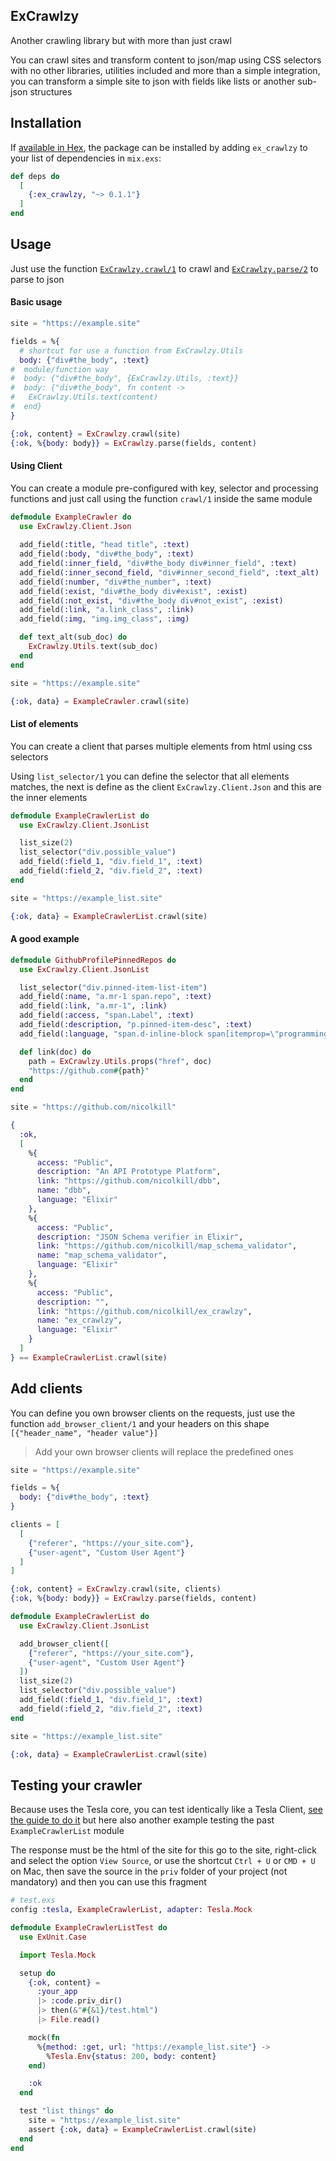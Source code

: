 ## ExCrawlzy

Another crawling library but with more than just crawl

You can crawl sites and transform content to json/map using CSS selectors with no other libraries, utilities included
and more than a simple integration, you can transform a simple site to json with fields like lists or another sub-json
structures

## Installation

If [available in Hex](https://hexdocs.pm/ex_crawlzy), the package can be installed
by adding `ex_crawlzy` to your list of dependencies in `mix.exs`:

```elixir
def deps do
  [
    {:ex_crawlzy, "~> 0.1.1"}
  ]
end
```

## Usage

Just use the function [`ExCrawlzy.crawl/1`](https://hexdocs.pm/ex_crawlzy/ExCrawlzy.html#crawl/1) to
crawl and [`ExCrawlzy.parse/2`](https://hexdocs.pm/ex_crawlzy/ExCrawlzy.html#parse/2) to parse to json

#### Basic usage

```elixir
site = "https://example.site"

fields = %{
  # shortcut for use a function from ExCrawlzy.Utils
  body: {"div#the_body", :text}
#  module/function way
#  body: {"div#the_body", {ExCrawlzy.Utils, :text}}
#  body: {"div#the_body", fn content -> 
#   ExCrawlzy.Utils.text(content)
#  end}
}

{:ok, content} = ExCrawlzy.crawl(site)
{:ok, %{body: body}} = ExCrawlzy.parse(fields, content)
```

#### Using Client

You can create a module pre-configured with key, selector and processing functions and just call using the function
`crawl/1` inside the same module

```elixir
defmodule ExampleCrawler do
  use ExCrawlzy.Client.Json
  
  add_field(:title, "head title", :text)
  add_field(:body, "div#the_body", :text)
  add_field(:inner_field, "div#the_body div#inner_field", :text)
  add_field(:inner_second_field, "div#inner_second_field", :text_alt)
  add_field(:number, "div#the_number", :text)
  add_field(:exist, "div#the_body div#exist", :exist)
  add_field(:not_exist, "div#the_body div#not_exist", :exist)
  add_field(:link, "a.link_class", :link)
  add_field(:img, "img.img_class", :img)

  def text_alt(sub_doc) do
    ExCrawlzy.Utils.text(sub_doc)
  end
end

site = "https://example.site"

{:ok, data} = ExampleCrawler.crawl(site)
```

#### List of elements

You can create a client that parses multiple elements from html using css selectors

Using `list_selector/1` you can define the selector that all elements matches, the next is define as the client 
`ExCrawlzy.Client.Json` and this are the inner elements

```elixir
defmodule ExampleCrawlerList do
  use ExCrawlzy.Client.JsonList

  list_size(2)
  list_selector("div.possible_value")
  add_field(:field_1, "div.field_1", :text)
  add_field(:field_2, "div.field_2", :text)
end

site = "https://example_list.site"

{:ok, data} = ExampleCrawlerList.crawl(site)
```

#### A good example

```elixir
defmodule GithubProfilePinnedRepos do
  use ExCrawlzy.Client.JsonList

  list_selector("div.pinned-item-list-item")
  add_field(:name, "a.mr-1 span.repo", :text)
  add_field(:link, "a.mr-1", :link)
  add_field(:access, "span.Label", :text)
  add_field(:description, "p.pinned-item-desc", :text)
  add_field(:language, "span.d-inline-block span[itemprop=\"programmingLanguage\"]", :text)

  def link(doc) do
    path = ExCrawlzy.Utils.props("href", doc)
    "https://github.com#{path}"
  end
end

site = "https://github.com/nicolkill"

{
  :ok, 
  [
    %{
      access: "Public",
      description: "An API Prototype Platform",
      link: "https://github.com/nicolkill/dbb",
      name: "dbb",
      language: "Elixir"
    },
    %{
      access: "Public",
      description: "JSON Schema verifier in Elixir",
      link: "https://github.com/nicolkill/map_schema_validator",
      name: "map_schema_validator",
      language: "Elixir"
    },
    %{
      access: "Public",
      description: "",
      link: "https://github.com/nicolkill/ex_crawlzy",
      name: "ex_crawlzy",
      language: "Elixir"
    }
  ]
} == ExampleCrawlerList.crawl(site)
```

## Add clients

You can define you own browser clients on the requests, just use the function `add_browser_client/1` and your headers
on this shape `[{"header_name", "header value"}]`

> Add your own browser clients will replace the predefined ones

```elixir
site = "https://example.site"

fields = %{
  body: {"div#the_body", :text}
}

clients = [
  [
    {"referer", "https://your_site.com"},
    {"user-agent", "Custom User Agent"}
  ]
]

{:ok, content} = ExCrawlzy.crawl(site, clients)
{:ok, %{body: body}} = ExCrawlzy.parse(fields, content)

defmodule ExampleCrawlerList do
  use ExCrawlzy.Client.JsonList

  add_browser_client([
    {"referer", "https://your_site.com"},
    {"user-agent", "Custom User Agent"}
  ])
  list_size(2)
  list_selector("div.possible_value")
  add_field(:field_1, "div.field_1", :text)
  add_field(:field_2, "div.field_2", :text)
end

site = "https://example_list.site"

{:ok, data} = ExampleCrawlerList.crawl(site)
```

## Testing your crawler

Because uses the Tesla core, you can test identically like a Tesla Client, [see the guide to do it](https://github.com/elixir-tesla/tesla#testing)
but here also another example testing the past `ExampleCrawlerList` module

The response must be the html of the site for this go to the site, right-click and select the option `View Source`, or
use the shortcut `Ctrl + U` or `CMD + U` on Mac, then save the source in the `priv` folder of your project (not mandatory)
and then you can use this fragment

```elixir
# test.exs
config :tesla, ExampleCrawlerList, adapter: Tesla.Mock

defmodule ExampleCrawlerListTest do
  use ExUnit.Case

  import Tesla.Mock

  setup do
    {:ok, content} =
      :your_app
      |> :code.priv_dir()
      |> then(&"#{&1}/test.html")
      |> File.read()

    mock(fn
      %{method: :get, url: "https://example_list.site"} ->
        %Tesla.Env{status: 200, body: content}
    end)

    :ok
  end

  test "list things" do
    site = "https://example_list.site"
    assert {:ok, data} = ExampleCrawlerList.crawl(site)
  end
end
```
